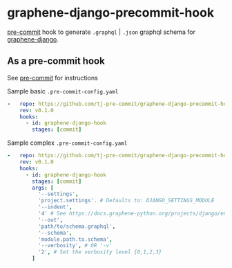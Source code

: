 # graphene-django-precommit-hook
[pre-commit](https://pre-commit.com) hook to generate `.graphql` | `.json` graphql schema for [graphene-django](https://github.com/graphql-python/graphene-django).


## As a pre-commit hook

See [pre-commit](https://github.com/pre-commit/pre-commit) for instructions


Sample basic `.pre-commit-config.yaml`

```yaml
-   repo: https://github.com/tj-pre-commit/graphene-django-precommit-hook
    rev: v0.1.0
    hooks:
      - id: graphene-django-hook
        stages: [commit]
```


Sample complex `.pre-commit-config.yaml`

```yaml
-   repo: https://github.com/tj-pre-commit/graphene-django-precommit-hook
    rev: v0.1.0
    hooks:
      - id: graphene-django-hook
        stages: [commit]
        args: [
          '--settings',
          'project.settings'. # Defaults to: DJANGO_SETTINGS_MODULE
          '--indent',
          '4' # See https://docs.graphene-python.org/projects/django/en/latest/introspection/
          '--out',
          'path/to/schema.graphql',
          '--schema',
          'module.path.to.schema',
          '--verbosity', # OR '-v'
          '2', # Set the verbosity level {0,1,2,3}
        ]
```
